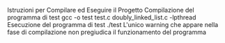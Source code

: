Istruzioni per Compilare ed Eseguire il Progetto
Compilazione del programma di test
      gcc -o test test.c doubly_linked_list.c -lpthread
Esecuzione del programma di test
      ./test
L'unico warning che appare nella fase di compilazione non pregiudica il funzionamento del programma
